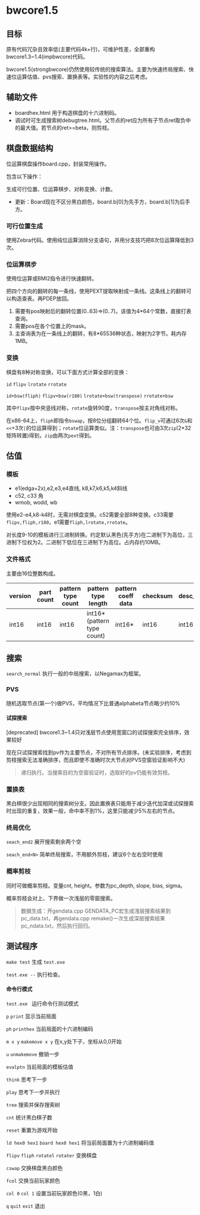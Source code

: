 # bwcore1.5

## 目标

原有代码冗杂且效率低(主要代码4k+行)，可维护性差，全部重构bwcore1.3~1.4(impbwcore)代码。

bwcore1.5(strongbwcore)仍然使用较传统的搜索算法。主要为快速终局搜索、快速位运算估值、pvs搜索、置换表等。实验性的内容之后考虑。

## 辅助文件

* boardhex.html 用于构造棋盘的十六进制码。
* 调试时可生成搜索树debugtree.html。父节点的ret应为所有子节点ret取负中的最大值。若节点的ret>=beta，则剪枝。

## 棋盘数据结构

位运算棋盘操作board.cpp，封装常用操作。

包含以下操作：

生成可行位置、位运算棋步、对称变换、计数。

* 更新：Board现在不区分黑白颜色，board.b[0]为先手方，board.b[1]为后手方。

### 可行位置生成

使用Zebra代码。使用纯位运算消除分支语句，并用分支技巧把8次位运算降低到3次。

### 位运算棋步

使用位运算或BMI2指令进行快速翻转。

把四个方向的翻转的每一条线，使用PEXT提取映射成一条线。这条线上的翻转可以构造查表。再PDEP放回。

1. 需要有pos映射后的翻转位置(0..63)=>(0..7)。该值为4*64个常数，直接打表查询。
2. 需要pos在各个位置上的mask。
3. 主查询表为在一条线上的翻转，有8*65536种状态，映射为2字节。耗内存1MB。

### 变换

棋盘有8种对称变换，可以下面方式计算全部的变换：

`id`  `flipv`   `lrotate` `rrotate`

`id+bsw(fliph)` `flipv+bsw(r180)`  `lrotate+bsw(transpose)`  `rrotate+bsw`

其中`flipv`按中央竖线对称，`rotate`旋转90度，`transpose`按主对角线对称。

在x86-64上，`fliph`即指令`bswap`，按8位分组翻转64个位。`flip_v`可通过6次`&`和`<<`+3次`|`的位运算得到；`rotate`位运算类似。注：`transpose`也可由3次`zip`(2*32矩阵转置)得到，`zip`由两次`pext`得到。

## 估值

### 模板

* e1(edga+2x),e2,e3,e4直线, k8,k7,k6,k5,k4斜线
* c52, c33 角
* wmob, wodd, wb

使用e2-e4,k8-k4时，无需对棋盘变换。c52需要全部8种变换。c33需要`flipv,fliph,r180`，e1需要`fliph,lrotate,rrotate`。

对长度9-10的模板进行三进制转换。约定默认黑色(先手方)在二进制下为高位，三进制下位权为2。二进制下低位在三进制下为高位。占内存约10MB。

### 文件格式

主要由16位整数构成。

| version | part count | pattern type count | pattern type length        | pattern coeff data | checksum | desc_str_len | desc_str | generate timestamp |
| ------- | ---------- | ------------------ | -------------------------- | ------------------ | -------- | ------------ | -------- | ------------------ |
| int16   | int16      | int16              | int16*(pattern type count) | int16*             | int16    | int16        | cstring  | int64              |

## 搜索

`search_normal` 执行一般的中局搜索，以Negamax为框架。

### PVS

随机选取节点(第一个)做PVS，平均情况下比普通alphabeta节点略少约10%

#### 试探搜索

[deprecated] bwcore1.3~1.4只对浅层节点使用宽窗口的试探搜索完全排序，效果较好

现在只试探搜索找到pv作为主要节点，不对所有节点排序。(未实验排序，考虑到剪枝搜索无法准确排序，而且即使不准确时次大节点对PVS空窗验证影响不大)

> 递归执行。当搜索目的为空窗验证时，选取好的pv仍能有效剪枝。

### 置换表

黑白棋很少出现相同的搜索树分支。因此置换表只能用于减少迭代加深或试探搜索时出现的重复，效果一般，命中率不到1%，这里只能减少5%左右的节点。

### 终局优化

`seach_end2` 展开搜索剩余两个空

`seach_end<N>` 简单终局搜索，不用额外剪枝，建议6个左右空时使用

### 概率剪枝

同时可做概率剪枝。变量cnt, height。参数为pc_depth, slope, bias, sigma。

概率剪枝会对上、下界做一次浅层的零窗搜索。

> 数据生成：开gendata.cpp GENDATA_PC宏生成浅层搜索结果到pc_data.txt，再gendata.cpp remake()一次生成深层搜索结果pc_ndata.txt，然后执行回归。

## 测试程序

`make test` 生成 `test.exe`

`test.exe --` 执行检查。

#### 命令行模式

`test.exe ` 运行命令行测试模式

`p` `print` 显示当前局面

`ph` `printhex` 当前局面的十六进制编码

`m x y` `makemove x y` 在x,y处下子，坐标从0,0开始

`u` `unmakemove` 撤销一步 

`evalptn` 当前局面的模板估值

`think` 思考下一步

`play` 思考下一步并执行

`tree` 搜索并保存搜索树

`cnt` 统计黑白棋子数

`reset` 重置为游戏开始

`ld hex0 hex1` `board hex0 hex1` 将当前局面置为十六进制编码值

`flipv` `fliph` `rotatel` `rotater` 变换棋盘

`cswap` 交换棋盘黑白颜色

`fcol` 交换当前玩家颜色

`col 0` `col 1` 设置当前玩家颜色(0黑，1白)

`q` `quit` `exit` 退出

